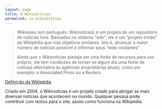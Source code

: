 ```yaml
---
layout: page
title: O Wikinotícias
permalink: /o-wikinoticias
---
```


> Wikinews (em português: Wikinotícias) é um projeto de um repositório de notícias livre. Baseados no sistema “wiki”, ele é um “projeto-irmão” da Wikipédia que visa objetivos similares. Isto é, alcançar a maior número de notícias possível e informar seus “web-visitantes”
>
> Ainda que o Wikinotícias planeje ser uma fonte de recursos para uso próprio, ele tem condições de tornar-se algum dia uma fonte de notícias alternativa às agências proprietárias atuais, como por exemplo: a Associated Press ou a Reuters.

[Definição da Wikipédia](https://pt.wikipedia.org/wiki/Wikinot%C3%ADcias)

Criado em 2004, o Wikinotícias é um projeto criado para abrigar as mais diversas notícias que acontecem no mundo. Qualquer pessoa pode contribuir com textos para o site, assim como funciona na Wikipédia.

